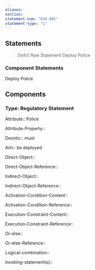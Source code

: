 ```yaml
---
aliases: 
section: 
statement-num: "034.005"
statement-type: "1"
---
```

## Statements 
> [!info] Raw Statement
> Deploy Police 
> 

### Component Statements
Deploy Police 
## Components
### Type: Regulatory Statement
Attribute:: Police

Attribute-Property::


Deontic:: must


Aim:: be deployed


Direct-Object::

Direct-Object-Reference:: 


Indirect-Object::

Indirect-Object-Reference:: 


Activation-Condition-Content::

Activation-Condition-Reference:: 


Execution-Constraint-Content::

Execution-Constraint-Reference:: 


Or-else::

Or-else-Reference:: 


Logical-combination::


Invoking-statement(s)::
